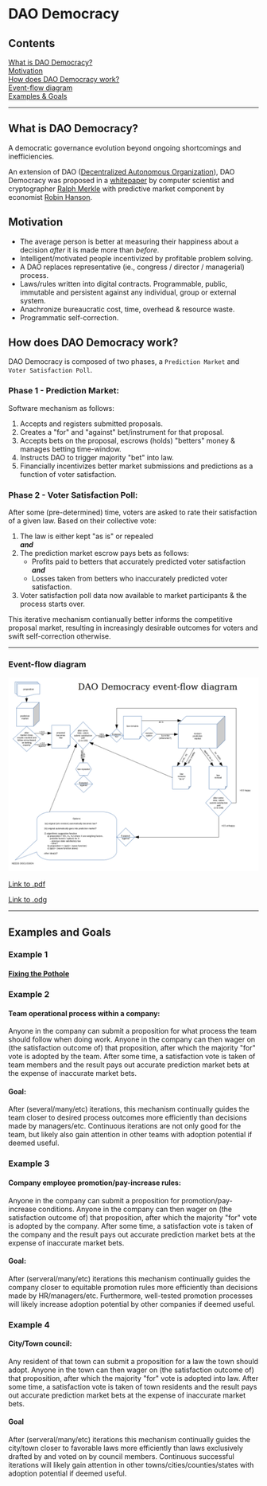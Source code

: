 # DAO Democracy
## Contents

[What is DAO Democracy?](#what-is-dao-democracy)  
[Motivation](#motivation)  
[How does DAO Democracy work?](#how-does-dao-democracy-work)  
[Event-flow diagram](#event-flow-diagram)  
[Examples & Goals](#examples-and-goals)  

---

## What is DAO Democracy?
A democratic governance evolution beyond ongoing shortcomings and inefficiencies.

An extension of DAO ([Decentralized Autonomous Organization](https://en.wikipedia.org/wiki/Decentralized_autonomous_organization)), DAO Democracy was proposed in a [whitepaper](https://merkle.com/papers/DAOdemocracyDraft.pdf) by computer scientist and cryptographer [Ralph Merkle](https://en.wikipedia.org/wiki/Ralph_Merkle) with predictive market component by economist [Robin Hanson](https://mason.gmu.edu/~rhanson/futarchy.html).

## Motivation
- The average person is better at measuring their happiness about a decision *after* it is made more than *before*.
- Intelligent/motivated people incentivized by profitable problem solving.
- A DAO replaces representative (ie., congress / director / managerial) process.
- Laws/rules written into digital contracts.  Programmable, public, immutable and persistent against any individual, group or external system.
- Anachronize bureaucratic cost, time, overhead & resource waste.
- Programmatic self-correction.

## How does DAO Democracy work?
DAO Democracy is composed of two phases, a ```Prediction Market``` and  ```Voter Satisfaction Poll```.

### Phase 1 - Prediction Market:
Software mechanism as follows:  
1. Accepts and registers submitted proposals.  
2. Creates a "for" and "against" bet/instrument for that proposal.  
3. Accepts bets on the proposal, escrows (holds) "betters" money & manages betting time-window.
4. Instructs DAO to trigger majority "bet" into law.
5. Financially incentivizes better market submissions and predictions as a function of voter satisfaction.  

### Phase 2 - Voter Satisfaction Poll:
After some (pre-determined) time, voters are asked to rate their satisfaction of a given law.  Based on their collective vote:  
1. The law is either kept "as is" or repealed  
    ***and***  
2. The prediction market escrow pays bets as follows:  
    - Profits paid to betters that accurately predicted voter satisfaction  
    ***and***  
    - Losses taken from betters who inaccurately predicted voter satisfaction.  
3. Voter satisfaction poll data now available to market participants & the process starts over.

This iterative mechanism contianually better informs the competitive proposal market, resulting in increasingly desirable outcomes for voters and swift self-correction otherwise.

---
### Event-flow diagram
![event-flow](/docs/DAOflowRevision.jpg)

[Link to .pdf](/docs/DAOflow-wRevision.pdf)  

[Link to .odg](/docs/DAOdemo.odg)  

---
## Examples and Goals

### Example 1
#### [Fixing the Pothole](/docs/Pothole.md) ####

### Example 2
#### Team operational process within a company:
Anyone in the company can submit a proposition for what process the team should follow when doing work.  Anyone in the company can then wager on (the satisfaction outcome of) that proposition, after which the majority "for" vote is adopted by the team.  After some time, a satisfaction vote is taken of team members and the result pays out accurate prediction market bets at the expense of inaccurate market bets.
#### Goal:
After (several/many/etc) iterations, this mechanism continually guides the team closer to desired process outcomes more efficiently than decisions made by managers/etc.  Continuous  iterations are not only good for the team, but likely also gain attention in other teams with adoption potential if deemed useful.

### Example 3
#### Company employee promotion/pay-increase rules:
Anyone in the company can submit a proposition for promotion/pay-increase conditions.  Anyone in the company can then wager on (the satisfaction outcome of) that proposition, after which the majority "for" vote is adopted by the company.  After some time, a satisfaction vote is taken of the company and the result pays out accurate prediction market bets at the expense of inaccurate market bets.
#### Goal:
After (serveral/many/etc) iterations this mechanism continually guides the company closer to equitable promotion rules more efficiently than decisions made by HR/managers/etc.  Furthermore, well-tested promotion processes will likely increase adoption potential by other companies if deemed useful.

### Example 4
#### City/Town council:
Any resident of that town can submit a proposition for a law the town should adopt.  Anyone in the town can then wager on (the satisfaction outcome of) that proposition, after which the majority "for" vote is adopted into law.  After some time, a satisfaction vote is taken of town residents and the result pays out accurate prediction market bets at the expense of inaccurate market bets.
#### Goal
After (serveral/many/etc) iterations this mechanism continually guides the city/town closer to favorable laws more efficiently than laws exclusively drafted by and voted on by council members.  Continuous successful iterations will likely gain attention in other towns/cities/counties/states with adoption potential if deemed useful.

